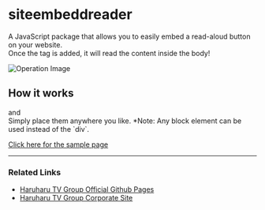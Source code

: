 # siteembeddreader
A JavaScript package that allows you to easily embed a read-aloud button on your website.  
Once the tag is added, it will read the content inside the body!

![Operation Image](https://github.com/user-attachments/assets/461331d5-498c-4454-8d91-8664b0de7ffc)

## How it works
<script src="siteembeddreader.min.js"></script> and  
<div class="rb-1"></div>  
Simply place them anywhere you like.  
*Note: Any block element can be used instead of the `div`.

[Click here for the sample page](https://haruharu-television-group.github.io/siteembeddreader/sample/)

---

### Related Links
- [Haruharu TV Group Official Github Pages](https://haruharu-television-group.github.io/)
- [Haruharu TV Group Corporate Site](https://group.haruharutv.jp/en/)


